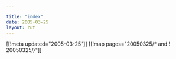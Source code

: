 ```yaml
---

title: "index"
date: 2005-03-25
layout: rut
---
```


[[!meta updated="2005-03-25"]]
[[!map pages="20050325/* and ! 20050325/*/*"]]
